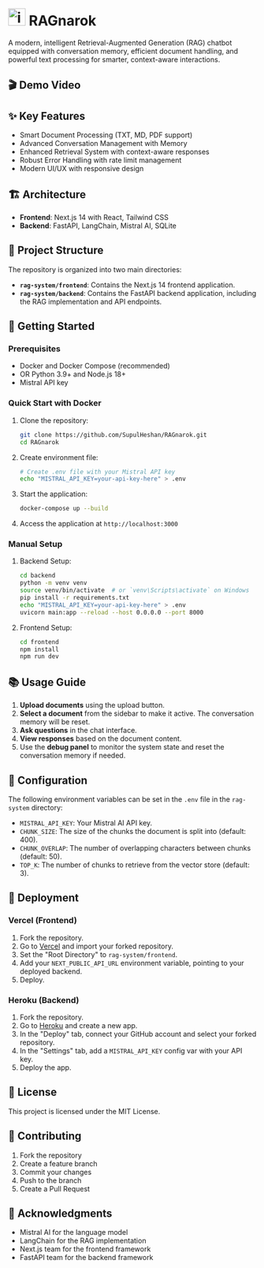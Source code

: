 # <img width="35" height="35" alt="image" src="https://github.com/user-attachments/assets/8bbb38e9-b85a-46c7-bb7f-67a545676e83" />     RAGnarok

A modern, intelligent Retrieval-Augmented Generation (RAG) chatbot equipped with conversation memory, efficient document handling, and powerful text processing for smarter, context-aware interactions.

## 🎬 Demo Video




## ✨ Key Features

- Smart Document Processing (TXT, MD, PDF support)
- Advanced Conversation Management with Memory
- Enhanced Retrieval System with context-aware responses
- Robust Error Handling with rate limit management
- Modern UI/UX with responsive design

## 🏗️ Architecture

- **Frontend**: Next.js 14 with React, Tailwind CSS
- **Backend**: FastAPI, LangChain, Mistral AI, SQLite

## 📂 Project Structure

The repository is organized into two main directories:

- **`rag-system/frontend`**: Contains the Next.js 14 frontend application.
- **`rag-system/backend`**: Contains the FastAPI backend application, including the RAG implementation and API endpoints.

## 🚀 Getting Started

### Prerequisites

- Docker and Docker Compose (recommended)
- OR Python 3.9+ and Node.js 18+
- Mistral API key

### Quick Start with Docker

1. Clone the repository:
   ```bash
   git clone https://github.com/SupulHeshan/RAGnarok.git
   cd RAGnarok
   ```

2. Create environment file:
   ```bash
   # Create .env file with your Mistral API key
   echo "MISTRAL_API_KEY=your-api-key-here" > .env
   ```

3. Start the application:
   ```bash
   docker-compose up --build
   ```

4. Access the application at `http://localhost:3000`

### Manual Setup

1. Backend Setup:
   ```bash
   cd backend
   python -m venv venv
   source venv/bin/activate  # or `venv\Scripts\activate` on Windows
   pip install -r requirements.txt
   echo "MISTRAL_API_KEY=your-api-key-here" > .env
   uvicorn main:app --reload --host 0.0.0.0 --port 8000
   ```

2. Frontend Setup:
   ```bash
   cd frontend
   npm install
   npm run dev
   ```

## 📚 Usage Guide

1. **Upload documents** using the upload button.
2. **Select a document** from the sidebar to make it active. The conversation memory will be reset.
3. **Ask questions** in the chat interface.
4. **View responses** based on the document content.
5. Use the **debug panel** to monitor the system state and reset the conversation memory if needed.

## 🔧 Configuration

The following environment variables can be set in the `.env` file in the `rag-system` directory:

- `MISTRAL_API_KEY`: Your Mistral AI API key.
- `CHUNK_SIZE`: The size of the chunks the document is split into (default: 400).
- `CHUNK_OVERLAP`: The number of overlapping characters between chunks (default: 50).
- `TOP_K`: The number of chunks to retrieve from the vector store (default: 3).

## 🚢 Deployment

### Vercel (Frontend)

1. Fork the repository.
2. Go to [Vercel](https://vercel.com/new) and import your forked repository.
3. Set the "Root Directory" to `rag-system/frontend`.
4. Add your `NEXT_PUBLIC_API_URL` environment variable, pointing to your deployed backend.
5. Deploy.

### Heroku (Backend)

1. Fork the repository.
2. Go to [Heroku](https://dashboard.heroku.com/new?template=https://github.com/yourusername/rag-system) and create a new app.
3. In the "Deploy" tab, connect your GitHub account and select your forked repository.
4. In the "Settings" tab, add a `MISTRAL_API_KEY` config var with your API key.
5. Deploy the app.

## 📝 License

This project is licensed under the MIT License.

## 🤝 Contributing

1. Fork the repository
2. Create a feature branch
3. Commit your changes
4. Push to the branch
5. Create a Pull Request

## 🙏 Acknowledgments

- Mistral AI for the language model
- LangChain for the RAG implementation
- Next.js team for the frontend framework
- FastAPI team for the backend framework
